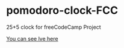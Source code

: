 # pomodoro-clock-FCC
25+5 clock for freeCodeCamp Project

[You can see lve here](https://cool-liger-bd2d1c.netlify.app/)
